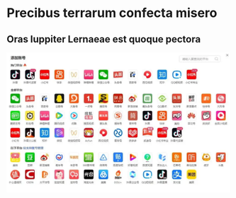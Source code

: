 <h1 id="precibus-terrarum-confecta-misero">Precibus terrarum confecta misero</h1>
<h2 id="oras-iuppiter-lernaeae-est-quoque-pectora">Oras Iuppiter Lernaeae est quoque pectora</h2>
<p><img src="https://raw.githubusercontent.com/wang-fu/blog/master/docs/assets/wechatsync/1752397384766_docs/draft/markdown-20250713-090302.md0.png" alt=""></p>